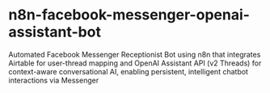 # n8n-facebook-messenger-openai-assistant-bot
Automated Facebook Messenger Receptionist Bot using n8n that integrates Airtable for user-thread mapping and OpenAI Assistant API (v2 Threads) for context-aware conversational AI, enabling persistent, intelligent chatbot interactions via Messenger
